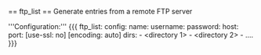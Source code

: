 
== ftp_list ==
Generate entries from a remote FTP server

'''Configuration:'''
{{{
ftp_list:
  config:
    name: <ftp name>
    username: <username>
    password: <password>
    host: <host to connect>
    port: <port>
    [use-ssl: no]
    [encoding: auto]
  dirs:
    - <directory 1>
    - <directory 2>
    - ....
}}}
